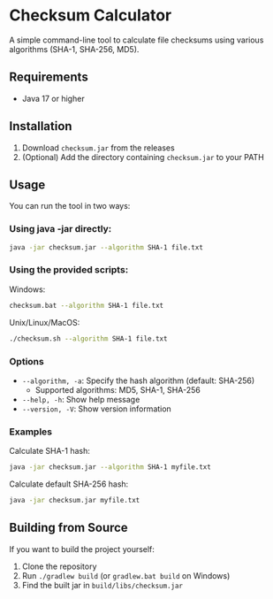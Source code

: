 # Checksum Calculator

A simple command-line tool to calculate file checksums using various algorithms (SHA-1, SHA-256, MD5).

## Requirements

- Java 17 or higher

## Installation

1. Download `checksum.jar` from the releases
2. (Optional) Add the directory containing `checksum.jar` to your PATH

## Usage

You can run the tool in two ways:

### Using java -jar directly:
```bash
java -jar checksum.jar --algorithm SHA-1 file.txt
```

### Using the provided scripts:
Windows:
```bash
checksum.bat --algorithm SHA-1 file.txt
```

Unix/Linux/MacOS:
```bash
./checksum.sh --algorithm SHA-1 file.txt
```

### Options

- `--algorithm, -a`: Specify the hash algorithm (default: SHA-256)
  - Supported algorithms: MD5, SHA-1, SHA-256
- `--help, -h`: Show help message
- `--version, -V`: Show version information

### Examples

Calculate SHA-1 hash:
```bash
java -jar checksum.jar --algorithm SHA-1 myfile.txt
```

Calculate default SHA-256 hash:
```bash
java -jar checksum.jar myfile.txt
```

## Building from Source

If you want to build the project yourself:

1. Clone the repository
2. Run `./gradlew build` (or `gradlew.bat build` on Windows)
3. Find the built jar in `build/libs/checksum.jar`
